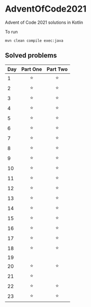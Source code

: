 # AdventOfCode2021
Advent of Code 2021 solutions in Kotlin

To run
```shell
mvn clean compile exec:java
```


## Solved problems
| Day    |      Part One      |      Part Two      |
| ------ | :----------------: | :----------------: |
|      1 | :star: | :star: | 
|      2 | :star: | :star: | 
|      3 | :star: | :star: | 
|      4 | :star: | :star: | 
|      5 | :star: | :star: | 
|      6 | :star: | :star: | 
|      7 | :star: | :star: | 
|      8 | :star: | :star: | 
|      9 | :star: | :star: | 
|     10 | :star: | :star: | 
|     11 | :star: | :star: | 
|     12 | :star: | :star: | 
|     13 | :star: | :star: | 
|     14 | :star: | :star: | 
|     15 | :star: | :star: | 
|     16 | :star: | :star: | 
|     17 | :star: | :star: | 
|     18 | :star: | :star: | 
|     19 | | | 
|     20 | :star: | :star: | 
|     21 | :star: | | 
|     22 | :star: | :star: | 
|     23 | :star: | :star: | 
